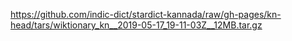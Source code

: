 https://github.com/indic-dict/stardict-kannada/raw/gh-pages/kn-head/tars/wiktionary_kn__2019-05-17_19-11-03Z__12MB.tar.gz
